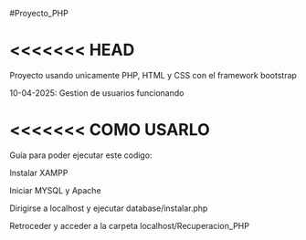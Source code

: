 
#Proyecto_PHP

<<<<<<< 
HEAD
=======

>>>>>>>
Proyecto usando unicamente PHP, HTML y CSS con el framework bootstrap

10-04-2025: Gestion de usuarios funcionando

<<<<<<<
COMO USARLO
=======

>>>>>>>

Guía para poder ejecutar este codigo:

Instalar XAMPP

Iniciar MYSQL y Apache

Dirigirse a localhost y ejecutar database/instalar.php

Retroceder y acceder a la carpeta localhost/Recuperacion_PHP
